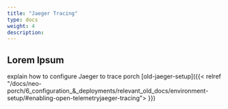 ```yaml
---
title: "Jaeger Tracing"
type: docs
weight: 4
description: 
---
```


## Lorem Ipsum

explain how to configure Jaeger to trace porch [old-jaeger-setup]({{< relref "/docs/neo-porch/6_configuration_&_deployments/relevant_old_docs/environment-setup/#enabling-open-telemetryjaeger-tracing"> }})
